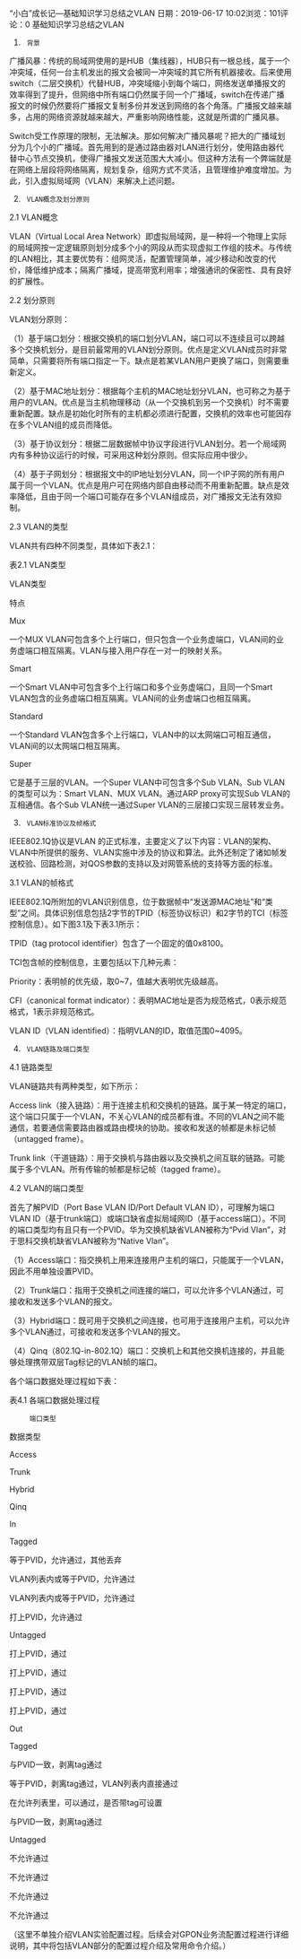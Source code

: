 “小白”成长记—基础知识学习总结之VLAN
日期：2019-06-17 10:02浏览：101评论：0
基础知识学习总结之VLAN

1.      背景

广播风暴：传统的局域网使用的是HUB（集线器），HUB只有一根总线，属于一个冲突域，任何一台主机发出的报文会被同一冲突域的其它所有机器接收。后来使用switch（二层交换机）代替HUB，冲突域缩小到每个端口，网络发送单播报文的效率得到了提升，但网络中所有端口仍然属于同一个广播域，switch在传递广播报文的时候仍然要将广播报文复制多份并发送到网络的各个角落。广播报文越来越多，占用的网络资源就越来越大，严重影响网络性能，这就是所谓的广播风暴。

Switch受工作原理的限制，无法解决。那如何解决广播风暴呢？把大的广播域划分为几个小的广播域。首先用到的是通过路由器对LAN进行划分，使用路由器代替中心节点交换机，使得广播报文发送范围大大减小。但这种方法有一个弊端就是在网络上层段将网络隔离，规划复杂，组网方式不灵活，且管理维护难度增加。为此，引入虚拟局域网（VLAN）来解决上述问题。

2.      VLAN概念及划分原则

2.1 VLAN概念

VLAN（Virtual Local Area Network）即虚拟局域网，是一种将一个物理上实际的局域网按一定逻辑原则划分成多个小的网段从而实现虚拟工作组的技术。与传统的LAN相比，其主要优势有：组网灵活，配置管理简单，减少移动和改变的代价，降低维护成本；隔离广播域，提高带宽利用率；增强通讯的保密性、具有良好的扩展性。

2.2 划分原则

VLAN划分原则：

（1）基于端口划分：根据交换机的端口划分VLAN，端口可以不连续且可以跨越多个交换机划分，是目前最常用的VLAN划分原则。优点是定义VLAN成员时非常简单，只需要将所有端口指定一下。缺点是若某VLAN用户更换了端口，则需要重新定义。

（2）基于MAC地址划分：根据每个主机的MAC地址划分VLAN，也可称之为基于用户的VLAN。优点是当主机物理移动（从一个交换机到另一个交换机）时不需要重新配置。缺点是初始化时所有的主机都必须进行配置，交换机的效率也可能因存在多个VLAN组的成员而降低。

（3）基于协议划分：根据二层数据帧中协议字段进行VLAN划分。若一个局域网内有多种协议运行的时候，可采用这种划分原则。但实际应用中很少。

（4）基于子网划分：根据报文中的IP地址划分VLAN，同一个IP子网的所有用户属于同一个VLAN。优点是用户可在网络内部自由移动而不用重新配置。缺点是效率降低，且由于同一个端口可能存在多个VLAN组成员，对广播报文无法有效抑制。

2.3 VLAN的类型

VLAN共有四种不同类型，具体如下表2.1：

表2.1 VLAN类型

VLAN类型

特点

Mux

一个MUX VLAN可包含多个上行端口，但只包含一个业务虚端口，VLAN间的业务虚端口相互隔离。VLAN与接入用户存在一对一的映射关系。

Smart

一个Smart VLAN中可包含多个上行端口和多个业务虚端口，且同一个Smart VLAN包含的业务虚端口相互隔离。VLAN间的业务虚端口也相互隔离。

Standard

一个Standard VLAN包含多个上行端口，VLAN中的以太网端口可相互通信，VLAN间的以太网端口相互隔离。

Super

它是基于三层的VLAN。一个Super VLAN中可包含多个Sub VLAN。Sub VLAN的类型可以为：Smart VLAN、MUX VLAN。通过ARP proxy可实现Sub VLAN的互相通信。各个Sub VLAN统一通过Super VLAN的三层接口实现三层转发业务。

3.      VLAN标准协议及帧格式

IEEE802.1Q协议是VLAN 的正式标准，主要定义了以下内容：VLAN的架构、VLAN中所提供的服务、VLAN实施中涉及的协议和算法。此外还制定了诸如帧发送校验、回路检测，对QOS参数的支持以及对网管系统的支持等方面的标准。

3.1 VLAN的帧格式

IEEE802.1Q所附加的VLAN识别信息，位于数据帧中“发送源MAC地址”和“类型”之间。具体识别信息包括2字节的TPID（标签协议标识）和2字节的TCI（标签控制信息）。如下图3.1及下表3.1所示：



TPID（tag protocol identifier）包含了一个固定的值0x8100。

TCI包含帧的控制信息，主要包括以下几种元素：

Priority：表明帧的优先级，取0~7，值越大表明优先级越高。

CFI（canonical format indicator）：表明MAC地址是否为规范格式，0表示规范格式，1表示非规范格式。

VLAN ID（VLAN identified）：指明VLAN的ID，取值范围0~4095。

4.      VLAN链路及端口类型

4.1 链路类型

VLAN链路共有两种类型，如下所示：

Access link（接入链路）：用于连接主机和交换机的链路。属于某一特定的端口，这个端口只属于一个VLAN，不关心VLAN的成员都有谁。不同的VLAN之间不能通信，若要通信需要路由器或路由模块的协助。接收和发送的帧都是未标记帧（untagged frame）。

Trunk link（干道链路）：用于交换机与路由器以及交换机之间互联的链路。可能属于多个VLAN。所有传输的帧都是标记帧（tagged frame）。

4.2 VLAN的端口类型

首先了解PVID（Port Base VLAN ID/Port Default VLAN ID），可理解为端口VLAN ID（基于trunk端口）或端口缺省虚拟局域网ID（基于access端口）。不同的端口类型均有且只有一个PVID。华为交换机缺省VLAN被称为“Pvid Vlan”，对于思科交换机缺省VLAN被称为“Native Vlan”。

（1）Access端口：指交换机上用来连接用户主机的端口，只能属于一个VLAN，因此不用单独设置PVID。

（2）Trunk端口：指用于交换机之间连接的端口，可以允许多个VLAN通过，可接收和发送多个VLAN的报文。

（3）Hybrid端口：既可用于交换机之间连接，也可用于连接用户主机，可以允许多个VLAN通过，可接收和发送多个VLAN的报文。

（4）Qinq（802.1Q-in-802.1Q）端口：交换机上和其他交换机连接的，并且能够处理携带双层Tag标记的VLAN帧的端口。

各个端口数据处理过程如下表：

表4.1 各端口数据处理过程

         端口类型

数据类型

Access

Trunk

Hybrid

Qinq

In

Tagged

等于PVID，允许通过，其他丢弃

VLAN列表内或等于PVID，允许通过

VLAN列表内或等于PVID，允许通过

打上PVID，允许通过

Untagged

打上PVID，通过

打上PVID，通过

打上PVID，通过

打上PVID，通过

Out

Tagged

与PVID一致，剥离tag通过

等于PVID，剥离tag通过，VLAN列表内直接通过

在允许列表里，可以通过，是否带tag可设置

与PVID一致，剥离tag通过

Untagged

不允许通过

不允许通过

不允许通过

不允许通过

（这里不单独介绍VLAN实验配置过程。后续会对GPON业务流配置过程进行详细说明，其中将包括VLAN部分的配置过程介绍及常用命令介绍。）
